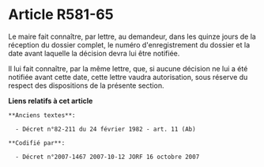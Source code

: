 # Article R581-65

Le maire fait connaître, par lettre, au demandeur, dans les quinze jours de la réception du dossier complet, le numéro
d'enregistrement du dossier et la date avant laquelle la décision devra lui être notifiée.

Il lui fait connaître, par la même lettre, que, si aucune décision ne lui a été notifiée avant cette date, cette lettre
vaudra autorisation, sous réserve du respect des dispositions de la présente section.

**Liens relatifs à cet article**

	**Anciens textes**:

	  - Décret n°82-211 du 24 février 1982 - art. 11 (Ab)

	**Codifié par**:

	  - Décret n°2007-1467 2007-10-12 JORF 16 octobre 2007
